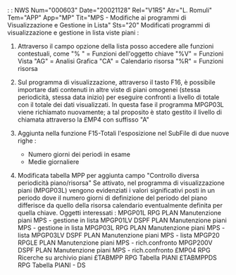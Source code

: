  :  : NWS Num="000603" Date="20021128" Rel="V1R5" Atr="L. Romuli" Tem="APP" App="MP" Tit="MPS - Modifiche ai programmi di Visualizzazione e Gestione in Lista" Sts="20"
Modificati programmi di visualizzazione e gestione in lista viste piani : 
1) Attraverso il campo opzione della lista posso accedere alle funzioni contestuali, come
   "% " = Funzioni dell'oggetto chiave
   "%V" = Funzioni Vista
   "AG" = Analisi Grafica
   "CA" = Calendario risorsa
   "%R" = Funzioni risorsa

2) Sul programma di visualizzazione, attraverso il tasto F16, è possibile importare dati
   contenuti in altre viste di piani omogenei (stessa periodicità, stessa data inizio) per    eseguire confronti a livello di totale con il totale dei dati visualizzati.
   In questa fase il programma MPGP03L viene richiamato nuovamente; a tal proposito è stato    gestito il livello di chiamata attraverso la £MP4 con suffisso "A"
3) Aggiunta nella funzione F15-Totali l'esposizione nel SubFile di due nuove righe : 
   - Numero giorni dei periodi in esame
   - Medie giornaliere
4) Modificata tabella MPP per aggiunta campo "Controllo diversa periodicità piano/risorsa"
   Se attivato, nel programma di visualizzazione piani (MPGP03L) vengono evidenziati i    valori significativi posti in un periodo dove il numero giorni di definizione del    periodo del piano differisce da quello della risorsa calendario eventualmente definita    per quella chiave.
Oggetti interessati : 
  MPGP01L     RPG         PLAN Manutenzione piani MPS - gestione in lista   MPGP01LV    DSPF        PLAN Manutenzione piani MPS - gestione in lista   MPGP03L     RPG         PLAN Manutenzione piani MPS - lista
  MPGP03LV    DSPF        PLAN Manutenzione piani MPS - lista
  MPGP20      RPGLE       PLAN Manutenzione piani MPS - rich.confronto
  MPGP200V    DSPF        PLAN Manutenzione piani MPS - rich.confronto
  £MP04       RPG         Ricerche su archivio piani
  £TABMPP     RPG         Tabella PIANI
  £TABMPPDS   RPG         Tabella PIANI - DS

